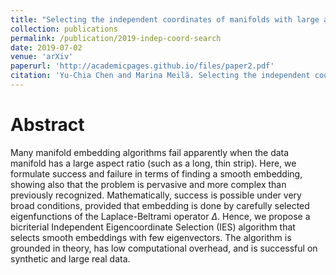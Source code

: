 ```yaml
---
title: "Selecting the independent coordinates of manifolds with large aspect ratios"
collection: publications
permalink: /publication/2019-indep-coord-search
date: 2019-07-02
venue: 'arXiv'
paperurl: 'http://academicpages.github.io/files/paper2.pdf'
citation: 'Yu-Chia Chen and Marina Meilă. Selecting the independent coordinates of manifolds with large aspect ratios. <i>arXiv preprint arXiv:1907.01651</i>, 2019.'
---
```

Abstract
========

Many manifold embedding algorithms fail apparently when the data manifold has a large aspect ratio (such as a long, thin strip). Here, we formulate success and failure in terms of finding a smooth embedding, showing also that the problem is pervasive and more complex than previously recognized. Mathematically, success is possible under very broad conditions, provided that embedding is done by carefully selected eigenfunctions of the Laplace-Beltrami operator $\Delta$. Hence, we propose a bicriterial Independent Eigencoordinate Selection (IES) algorithm that selects smooth embeddings with few eigenvectors. The algorithm is grounded in theory, has low computational overhead, and is successful on synthetic and large real data.
